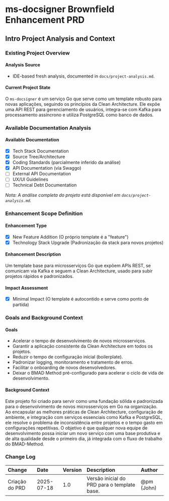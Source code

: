 # ms-docsigner Brownfield Enhancement PRD

## Intro Project Analysis and Context

### Existing Project Overview

#### Analysis Source
- IDE-based fresh analysis, documented in `docs/project-analysis.md`.

#### Current Project State
O `ms-docsigner` é um serviço Go que serve como um template robusto para novas aplicações, seguindo os princípios da Clean Architecture. Ele expõe uma API REST para gerenciamento de usuários, integra-se com Kafka para processamento assíncrono e utiliza PostgreSQL como banco de dados.

### Available Documentation Analysis

#### Available Documentation
- [x] Tech Stack Documentation
- [x] Source Tree/Architecture
- [x] Coding Standards (parcialmente inferido da análise)
- [x] API Documentation (via Swaggo)
- [ ] External API Documentation
- [ ] UX/UI Guidelines
- [ ] Technical Debt Documentation

*Nota: A análise completa do projeto está disponível em `docs/project-analysis.md`.*

### Enhancement Scope Definition

#### Enhancement Type
- [x] New Feature Addition (O próprio template é a "feature")
- [x] Technology Stack Upgrade (Padronização da stack para novos projetos)

#### Enhancement Description
Um template base para microsserviços Go que expõem APIs REST, se comunicam via Kafka e seguem a Clean Architecture, usado para subir projetos rápidos e padronizados.

#### Impact Assessment
- [x] Minimal Impact (O template é autocontido e serve como ponto de partida)

### Goals and Background Context

#### Goals
- Acelerar o tempo de desenvolvimento de novos microsserviços.
- Garantir a aplicação consistente da Clean Architecture em todos os projetos.
- Reduzir o tempo de configuração inicial (boilerplate).
- Padronizar logging, monitoramento e tratamento de erros.
- Facilitar o onboarding de novos desenvolvedores.
- Deixar o BMAD Method pré-configurado para acelerar o ciclo de vida de desenvolvimento.

#### Background Context
Este projeto foi criado para servir como uma fundação sólida e padronizada para o desenvolvimento de novos microsserviços em Go na organização. Ao encapsular as melhores práticas de Clean Architecture, configuração de ambiente, e integração com serviços essenciais como Kafka e PostgreSQL, ele resolve o problema de inconsistência entre projetos e o tempo gasto em configurações repetitivas. O objetivo é que qualquer nova equipe de desenvolvimento possa iniciar um novo serviço com uma base produtiva e de alta qualidade desde o primeiro dia, já integrada com o fluxo de trabalho do BMAD-Method.

### Change Log

| Change | Date | Version | Description | Author |
| :--- | :--- | :--- | :--- | :--- |
| Criação do PRD | 2025-07-18 | 1.0 | Versão inicial do PRD para o template base. | @pm (John) |
